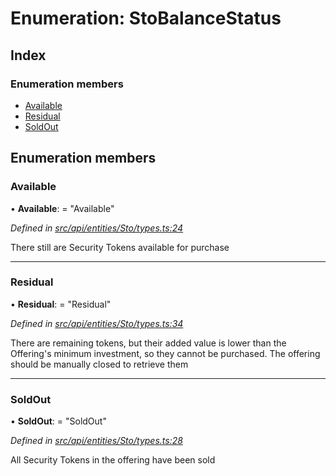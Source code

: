 # Enumeration: StoBalanceStatus

## Index

### Enumeration members

* [Available](stobalancestatus.md#available)
* [Residual](stobalancestatus.md#residual)
* [SoldOut](stobalancestatus.md#soldout)

## Enumeration members

###  Available

• **Available**: = "Available"

*Defined in [src/api/entities/Sto/types.ts:24](https://github.com/PolymathNetwork/polymesh-sdk/blob/2a4e4111/src/api/entities/Sto/types.ts#L24)*

There still are Security Tokens available for purchase

___

###  Residual

• **Residual**: = "Residual"

*Defined in [src/api/entities/Sto/types.ts:34](https://github.com/PolymathNetwork/polymesh-sdk/blob/2a4e4111/src/api/entities/Sto/types.ts#L34)*

There are remaining tokens, but their added value is lower than the Offering's
  minimum investment, so they cannot be purchased. The offering should be manually closed
  to retrieve them

___

###  SoldOut

• **SoldOut**: = "SoldOut"

*Defined in [src/api/entities/Sto/types.ts:28](https://github.com/PolymathNetwork/polymesh-sdk/blob/2a4e4111/src/api/entities/Sto/types.ts#L28)*

All Security Tokens in the offering have been sold
